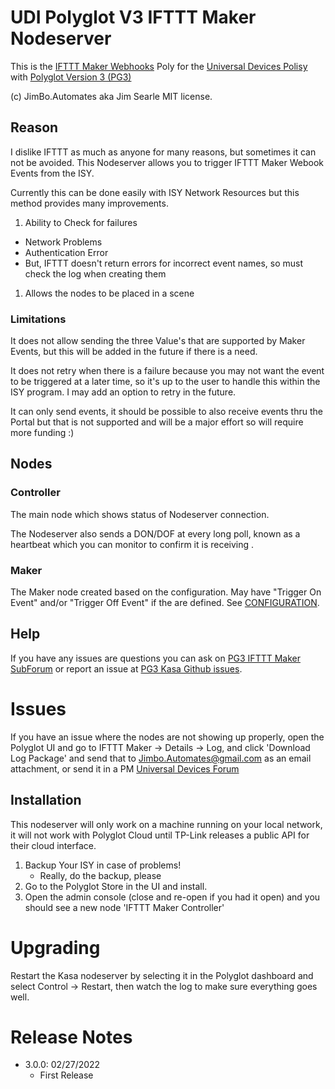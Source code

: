 
# UDI Polyglot V3 IFTTT Maker Nodeserver

This is the [IFTTT Maker Webhooks](https://ifttt.com/maker_webhooks) Poly for the [Universal Devices Polisy](https://www.universal-devices.com) with [Polyglot Version 3 (PG3)](https://github.com/UniversalDevicesInc/pg3)

(c) JimBo.Automates aka Jim Searle
MIT license.

## Reason

I dislike IFTTT as much as anyone for many reasons, but sometimes it can not be avoided.  This Nodeserver allows you to trigger IFTTT Maker Webook Events from the ISY.

Currently this can be done easily with ISY Network Resources but this method provides many improvements.
1. Ability to Check for failures
  * Network Problems
  * Authentication Error
  * But, IFTTT doesn't return errors for incorrect event names, so must check the log when creating them
1. Allows the nodes to be placed in a scene

### Limitations

It does not allow sending the three Value's that are supported by Maker Events, but this will be added in the future if there is a need.

It does not retry when there is a failure because you may not want the event to be triggered at a later time, so it's up to the user to handle this within the ISY program.  I may add an option to retry in the future.

It can only send events, it should be possible to also receive events thru the Portal but that is not supported and will be a major effort so will require more funding :)

## Nodes

### Controller

The main node which shows status of Nodeserver connection.

The Nodeserver also sends a DON/DOF at every long poll, known as a heartbeat which you can monitor to confirm it is receiving .

### Maker

The Maker node created based on the configuration.  May have "Trigger On Event" and/or "Trigger Off Event" if the are defined.  See [CONFIGURATION](CONFIGURATION.md).

## Help

If you have any issues are questions you can ask on [PG3 IFTTT Maker SubForum](https://forum.universal-devices.com/forum/tbd/) or report an issue at [PG3 Kasa Github issues](https://github.com/UniversalDevicesInc-PG3/udi-poly-IFTTT-Maker/issues).

# Issues

If you have an issue where the nodes are not showing up properly, open the Polyglot UI and go to IFTTT Maker -> Details -> Log, and click 'Download Log Package' and send that to Jimbo.Automates@gmail.com as an email attachment, or send it in a PM [Universal Devices Forum](https://forum.universal-devices.com/messenger)

## Installation

This nodeserver will only work on a machine running on your local network, it will not work with Polyglot Cloud until TP-Link releases a public API for their cloud interface.

1. Backup Your ISY in case of problems!
   * Really, do the backup, please
2. Go to the Polyglot Store in the UI and install.
3. Open the admin console (close and re-open if you had it open) and you should see a new node 'IFTTT Maker Controller'

# Upgrading

Restart the Kasa nodeserver by selecting it in the Polyglot dashboard and select Control -> Restart, then watch the log to make sure everything goes well.

# Release Notes
- 3.0.0: 02/27/2022
  - First Release
